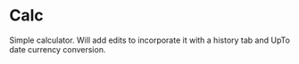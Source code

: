 # Calc
Simple calculator.
Will add edits to incorporate it with a history tab and UpTo date currency conversion.
